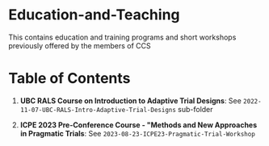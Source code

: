 # Education-and-Teaching
This contains education and training programs and short workshops previously offered by the members of CCS

# Table of Contents

1. **UBC RALS Course on Introduction to Adaptive Trial Designs**: See `2022-11-07-UBC-RALS-Intro-Adaptive-Trial-Designs` sub-folder

2. **ICPE 2023 Pre-Conference Course - "Methods and New Approaches in Pragmatic Trials**: See `2023-08-23-ICPE23-Pragmatic-Trial-Workshop`
    
